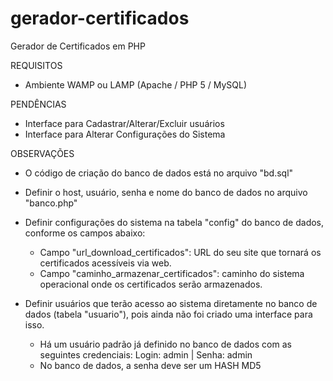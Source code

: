 # gerador-certificados
Gerador de Certificados em PHP

REQUISITOS
- Ambiente WAMP ou LAMP (Apache / PHP 5 / MySQL)

PENDÊNCIAS
- Interface para Cadastrar/Alterar/Excluir usuários
- Interface para Alterar Configurações do Sistema

OBSERVAÇÕES
- O código de criação do banco de dados está no arquivo "bd.sql"

- Definir o host, usuário, senha e nome do banco de dados no arquivo "banco.php"

- Definir configurações do sistema na tabela "config" do banco de dados, conforme os campos abaixo:
	- Campo "url_download_certificados": URL do seu site que tornará os certificados acessíveis via web.
	- Campo "caminho_armazenar_certificados": caminho do sistema operacional onde os certificados serão armazenados.
	
- Definir usuários que terão acesso ao sistema diretamente no banco de dados (tabela "usuario"), pois ainda não foi criado uma interface para isso.
	- Há um usuário padrão já definido no banco de dados com as seguintes credenciais: Login: admin | Senha: admin
	- No banco de dados, a senha deve ser um HASH MD5
	



